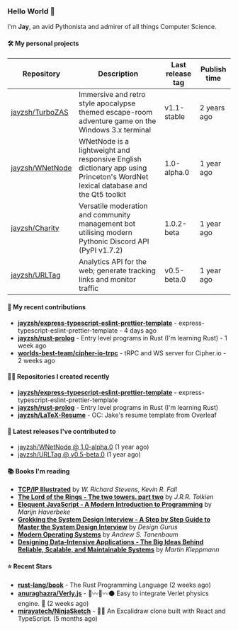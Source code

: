### Hello World 👋

I'm **Jay**, an avid Pythonista and admirer of all things Computer Science.

#### 🛠  My personal projects
Repository | Description | Last release tag | Publish time |
-----------|-------------|------------------|--------------|
 [jayzsh/TurboZAS](https://github.com/jayzsh/TurboZAS) | Immersive and retro style apocalypse themed escape-room adventure game on the Windows 3.x terminal | v1.1-stable | 2 years ago
 [jayzsh/WNetNode](https://github.com/jayzsh/WNetNode) | WNetNode is a lightweight and responsive English dictionary app using Princeton's WordNet lexical database and the Qt5 toolkit  | 1.0-alpha.0 | 1 year ago
 [jayzsh/Charity](https://github.com/jayzsh/Charity) | Versatile moderation and community management bot utilising modern Pythonic Discord API (PyPI v1.7.2) | 1.0.2-beta | 1 year ago
 [jayzsh/URLTag](https://github.com/jayzsh/URLTag) | Analytics API for the web; generate tracking links and monitor traffic | v0.5-beta.0 | 1 year ago

#### 📁 My recent contributions

<ul>
<li><b><a href="https://github.com/jayzsh/express-typescript-eslint-prettier-template">jayzsh/express-typescript-eslint-prettier-template</a></b> - express-typescript-eslint-prettier-template - 4 days ago</li>
<li><b><a href="https://github.com/jayzsh/rust-prolog">jayzsh/rust-prolog</a></b> - Entry level programs in Rust (I'm learning Rust) - 1 week ago</li>
<li><b><a href="https://github.com/worlds-best-team/cipher-io-trpc">worlds-best-team/cipher-io-trpc</a></b> - tRPC and WS server for Cipher.io - 2 weeks ago</li>
</ul>

#### 👨‍💻 Repositories I created recently
- **[jayzsh/express-typescript-eslint-prettier-template](https://github.com/jayzsh/express-typescript-eslint-prettier-template)** - express-typescript-eslint-prettier-template
- **[jayzsh/rust-prolog](https://github.com/jayzsh/rust-prolog)** - Entry level programs in Rust (I'm learning Rust)
- **[jayzsh/LaTeX-Resume](https://github.com/jayzsh/LaTeX-Resume)** - OC: Jake's resume template from Overleaf

#### 🚀 Latest releases I've contributed to


- [jayzsh/WNetNode @ 1.0-alpha.0](https://github.com/jayzsh/WNetNode/releases/tag/1.0-alpha.0) (1 year ago)
- [jayzsh/URLTag @ v0.5-beta.0](https://github.com/jayzsh/URLTag/releases/tag/v0.5-beta.0) (1 year ago)

#### 📚 Books I'm reading
- **[TCP/IP Illustrated](https://literal.club/jayzsh/book/kevin-r-fall-w-richard-stevens-tcpip-illustrated-2ra1o)** by _W. Richard Stevens, Kevin R. Fall_
- **[The Lord of the Rings - The two towers. part two](https://literal.club/jayzsh/book/the-lord-of-the-rings-n69jk)** by _J.R.R. Tolkien_
- **[Eloquent JavaScript - A Modern Introduction to Programming](https://literal.club/jayzsh/book/eloquent-javascript-fkikd)** by _Marijn Haverbeke_
- **[Grokking the System Design Interview - A Step by Step Guide to Master the System Design Interview](https://literal.club/jayzsh/book/design-gurus-grokking-the-system-design-interview-2wivl)** by _Design Gurus_
- **[Modern Operating Systems](https://literal.club/jayzsh/book/andrew-s-tanenbaum-modern-operating-systems-dejf3)** by _Andrew S. Tanenbaum_
- **[Designing Data-Intensive Applications - The Big Ideas Behind Reliable, Scalable, and Maintainable Systems](https://literal.club/jayzsh/book/designing-data-intensive-applications-i9by0)** by _Martin Kleppmann_

#### ⭐ Recent Stars
- **[rust-lang/book](https://github.com/rust-lang/book)** - The Rust Programming Language (2 weeks ago)
- **[anuraghazra/Verly.js](https://github.com/anuraghazra/Verly.js)** - :red_circle::wavy_dash::large_blue_circle::wavy_dash::black_circle: Easy to integrate Verlet physics engine. :link:  (2 weeks ago)
- **[mirayatech/NinjaSketch](https://github.com/mirayatech/NinjaSketch)** - 🥷🏽 An Excalidraw clone built with React and TypeScript. (5 months ago)
